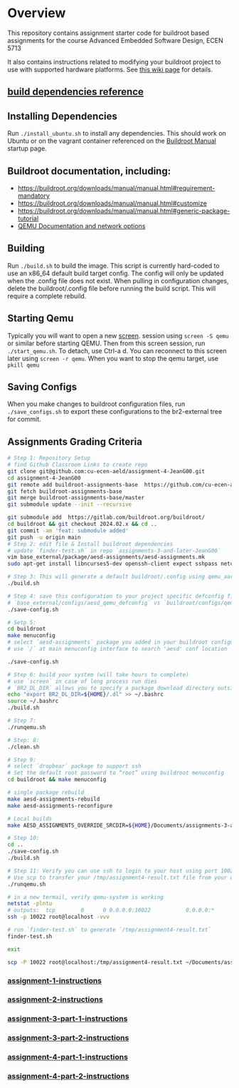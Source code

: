 # Overview

This repository contains assignment starter code for buildroot based assignments for the course Advanced Embedded Software Design, ECEN 5713

It also contains instructions related to modifying your buildroot project to use with supported hardware platforms.  See [this wiki page](https://github.com/cu-ecen-5013/buildroot-assignments-base/wiki/Supported-Hardware) for details.

## [build dependencies reference](https://github.com/cu-ecen-aeld/aesd-autotest-docker/blob/master/docker/Dockerfile)

## Installing Dependencies

Run `./install_ubuntu.sh` to install any dependencies.  This should work on Ubuntu or on the
vagrant container referenced on the [Buildroot Manual](https://buildroot.org/downloads/manual/manual.html) startup
page.

## Buildroot documentation, including:

- https://buildroot.org/downloads/manual/manual.html#requirement-mandatory
- https://buildroot.org/downloads/manual/manual.html#customize
- https://buildroot.org/downloads/manual/manual.html#generic-package-tutorial
- [QEMU Documentation and network options](https://qemu.readthedocs.io/en/v9.2.0/system/invocation.html#invocation)

## Building

Run `./build.sh` to build the image.  This script is currently hard-coded to use an x86_64 default
build target config.  The config will only be updated when the .config file does not exist.  When pulling
in configuration changes, delete the buildroot/.config file before running the build script.  This will require
a complete rebuild.

## Starting Qemu

Typically you will want to open a new [screen](https://www.gnu.org/software/screen/). session using `screen -S qemu` or similar before starting
QEMU. Then from this screen session, run `./start_qemu.sh`.
To detach, use Ctrl-a d.
You can reconnect to this screen later using `screen -r qemu`.
When you want to stop the qemu target, use `pkill qemu`

## Saving Configs
When you make changes to buildroot configuration files, run `./save_configs.sh` to export these configurations to
the br2-external tree for commit.

## Assignments Grading Criteria

```bash
# Step 1: Repository Setup
# find Github Classroom Links to create repo
git clone git@github.com:cu-ecen-aeld/assignment-4-JeanG00.git
cd assignment-4-JeanG00
git remote add buildroot-assignments-base  https://github.com/cu-ecen-aeld/buildroot-assignments-base.git
git fetch buildroot-assignments-base
git merge buildroot-assignments-base/master
git submodule update --init --recursive

git submodule add  https://gitlab.com/buildroot.org/buildroot/
cd buildroot && git checkout 2024.02.x && cd ..
git commit -am 'feat: submodule added'
git push -u origin main
# Step 2: edit file & Install buildroot dependencies
# update `finder-test.sh` in repo `assignments-3-and-later-JeanG00`
vim base_external/package/aesd-assignments/aesd-assignments.mk
sudo apt-get install libncurses5-dev openssh-client expect sshpass netcat iputils-ping

# Step 3: This will generate a default buildroot/.config using qemu_aarch64_virt_defconfig
./build.sh

# Step 4: save this configuration to your project specific defconfig file
# `base_external/configs/aesd_qemu_defconfig` vs `buildroot/configs/qemu_aarch64_virt_defconfig`
./save-config.sh

# Setp 5:
cd buildroot
make menuconfig
# select `aesd-assignments` package you added in your buildroot configuration
# use `/` at main menuconfig interface to search 'aesd' conf location

./save-config.sh

# Step 6: build your system (will take hours to complete)
# use `screen` in case of long process run dies
# `BR2_DL_DIR` allows you to specify a package download directory outside your buildroot tree which is not removed with distclean
echo "export BR2_DL_DIR=${HOME}/.dl" >> ~/.bashrc
source ~/.bashrc
./build.sh

# Step 7:
./runqemu.sh

# Step: 8:
./clean.sh

# Step 9:
# select `dropbear` package to support ssh
# Set the default root password to “root” using buildroot menuconfig
cd buildroot && make menuconfig

# single package rebuild
make aesd-assignments-rebuild
make aesd-assignments-reconfigure

# Local builds
make AESD_ASSIGNMENTS_OVERRIDE_SRCDIR=${HOME}/Documents/assignments-3-and-later-JeanG00

# Step 10:
cd ..
./save-config.sh
./build.sh

# Step 11: Verify you can use ssh to login to your host using port 10022 and the root user/password
# Use scp to transfer your /tmp/assignment4-result.txt file from your qemu instance to your assignment-3-and-later repository in an assignments/assignment4 folder.
./runqemu.sh

# in a new termail, verify qemu-system is working
netstat -plntu
# outputs:  tcp        0      0 0.0.0.0:10022           0.0.0.0:*               LISTEN      1129661/qemu-system
ssh -p 10022 root@localhost -vvv

# run `finder-test.sh` to generate `/tmp/assignment4-result.txt`
finder-test.sh

exit

scp -P 10022 root@localhost:/tmp/assignment4-result.txt ~/Documents/assignments-3-and-later-JeanG00/assignments/assignment4/
```


### [assignment-1-instructions](https://www.coursera.org/learn/linux-system-programming-introduction-to-buildroot/supplement/bnixD/assignment-1-instructions)

### [assignment-2-instructions](https://www.coursera.org/learn/linux-system-programming-introduction-to-buildroot/supplement/U1Beh/assignment-2-instructions)

### [assignment-3-part-1-instructions](https://www.coursera.org/learn/linux-system-programming-introduction-to-buildroot/supplement/Nh4LM/assignment-3-part-1-instructions)

### [assignment-3-part-2-instructions](https://www.coursera.org/learn/linux-system-programming-introduction-to-buildroot/supplement/YGf42/assignment-3-part-2-instructions)

### [assignment-4-part-1-instructions](https://www.coursera.org/learn/linux-system-programming-introduction-to-buildroot/supplement/GT0Ld/assignment-4-part-1-instructions)

### [assignment-4-part-2-instructions](https://www.coursera.org/learn/linux-system-programming-introduction-to-buildroot/supplement/fdk6R/assignment-4-part-2-instructions)
